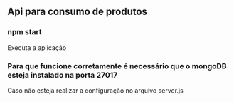 ## Api para consumo de produtos
### npm start
Executa a aplicação

### Para que funcione corretamente é necessário que o mongoDB esteja instalado na porta 27017
Caso não esteja realizar a configuração no arquivo server.js
